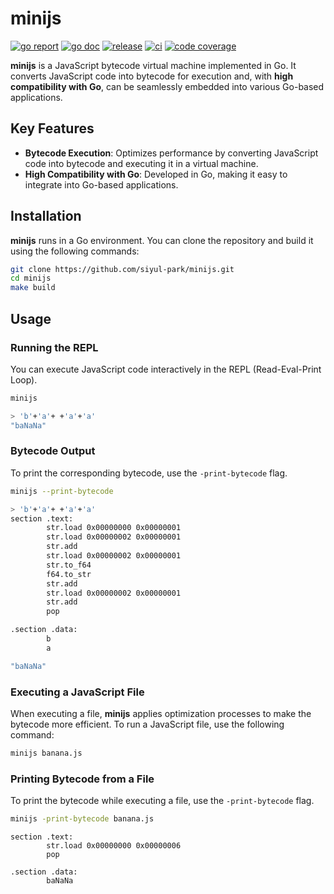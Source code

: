 # minijs

[![go report][go_report_img]][go_report_url]
[![go doc][go_doc_img]][go_doc_url]
[![release][repo_releases_img]][repo_releases_url]
[![ci][repo_ci_img]][repo_ci_url]
[![code coverage][go_code_coverage_img]][go_code_coverage_url]

**minijs** is a JavaScript bytecode virtual machine implemented in Go. It converts JavaScript code into bytecode for execution and, with **high compatibility with Go**, can be seamlessly embedded into various Go-based applications.

## **Key Features**

- **Bytecode Execution**: Optimizes performance by converting JavaScript code into bytecode and executing it in a virtual machine.
- **High Compatibility with Go**: Developed in Go, making it easy to integrate into Go-based applications.

## **Installation**

**minijs** runs in a Go environment. You can clone the repository and build it using the following commands:

```bash
git clone https://github.com/siyul-park/minijs.git  
cd minijs  
make build  
```

## **Usage**

### **Running the REPL**

You can execute JavaScript code interactively in the REPL (Read-Eval-Print Loop).

```bash
minijs  
```

```bash
> 'b'+'a'+ +'a'+'a'  
"baNaNa"  
```

### **Bytecode Output**

To print the corresponding bytecode, use the `-print-bytecode` flag.

```bash
minijs --print-bytecode  
```

```bash
> 'b'+'a'+ +'a'+'a'  
section .text:
        str.load 0x00000000 0x00000001
        str.load 0x00000002 0x00000001
        str.add
        str.load 0x00000002 0x00000001
        str.to_f64
        f64.to_str
        str.add
        str.load 0x00000002 0x00000001
        str.add
        pop

.section .data:
        b
        a

"baNaNa"  
```

### **Executing a JavaScript File**

When executing a file, **minijs** applies optimization processes to make the bytecode more efficient. To run a JavaScript file, use the following command:

```bash
minijs banana.js  
```

### **Printing Bytecode from a File**

To print the bytecode while executing a file, use the `-print-bytecode` flag.

```bash
minijs -print-bytecode banana.js  
```

```text
section .text:
        str.load 0x00000000 0x00000006
        pop

.section .data:
        baNaNa
```

<!-- Go -->

[go_download_url]: https://golang.org/dl/
[go_version_img]: https://img.shields.io/badge/Go-1.21+-00ADD8?style=for-the-badge&logo=go
[go_code_coverage_img]: https://codecov.io/gh/siyul-park/minijs/graph/badge.svg?token=quEl9AbBcW
[go_code_coverage_url]: https://codecov.io/gh/siyul-park/minijs
[go_report_img]: https://goreportcard.com/badge/github.com/siyul-park/minijs
[go_report_url]: https://goreportcard.com/report/github.com/siyul-park/minijs
[go_doc_img]: https://godoc.org/github.com/siyul-park/minijs?status.svg
[go_doc_url]: https://godoc.org/github.com/siyul-park/minijs

<!-- Repository -->

[repo_url]: https://github.com/siyul-park/minijs
[repo_issues_url]: https://github.com/siyul-park/minijs/issues
[repo_pull_request_url]: https://github.com/siyul-park/minijs/pulls
[repo_discussions_url]: https://github.com/siyul-park/minijs/discussions
[repo_releases_img]: https://img.shields.io/github/release/siyul-park/minijs.svg
[repo_releases_url]: https://github.com/siyul-park/minijs/releases
[repo_wiki_url]: https://github.com/siyul-park/minijs/wiki
[repo_wiki_img]: https://img.shields.io/badge/docs-wiki_page-blue?style=for-the-badge&logo=none
[repo_wiki_faq_url]: https://github.com/siyul-park/minijs/wiki/FAQ
[repo_ci_img]: https://github.com/siyul-park/minijs/actions/workflows/ci.yml/badge.svg
[repo_ci_url]: https://github.com/siyul-park/minijs/actions/workflows/ci.yml